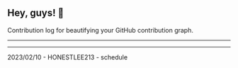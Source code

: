 ## Hey, guys! 👋

Contribution log for beautifying your GitHub contribution graph.

---



---

2023/02/10 - HONESTLEE213 - schedule